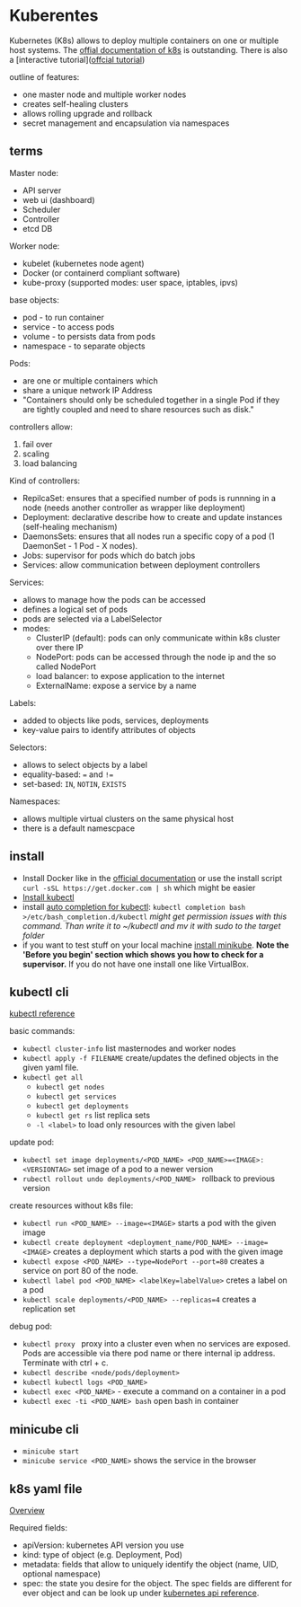 # Kuberentes 

Kubernetes (K8s) allows to deploy multiple containers on one or multiple host systems. The [offial documentation of k8s](https://kubernetes.io/docs/) is outstanding. There is also a [interactive tutorial]([offcial tutorial](https://kubernetes.io/docs/tutorials/kubernetes-basics/))

outline of features:
- one master node and multiple worker nodes
- creates self-healing clusters
- allows rolling upgrade and rollback
- secret management and encapsulation via namespaces

## terms

Master node:
- API server
- web ui (dashboard)
- Scheduler
- Controller
- etcd DB

Worker node:
- kubelet (kubernetes node agent)
- Docker (or containerd compliant software)
- kube-proxy (supported modes: user space, iptables, ipvs)

base objects:
- pod - to run container
- service - to access pods
- volume - to persists data from pods
- namespace - to separate objects 

Pods:
- are one or multiple containers which
- share a unique network IP Address
- "Containers should only be scheduled together in a single Pod if they are tightly coupled and need to share resources such as disk."

controllers allow:
1. fail over
2. scaling
3. load balancing

Kind of controllers:
- RepilcaSet: ensures that a specified number of pods is runnning in a node (needs another controller as wrapper like deployment)
- Deployment: declarative describe how to create and update instances (self-healing mechanism)
- DaemonsSets: ensures that all nodes run a specific copy of a pod (1 DaemonSet - 1 Pod - X nodes).
- Jobs: supervisor for pods which do batch jobs
- Services: allow communication between deployment controllers

Services:
- allows to manage how the pods can be accessed
- defines a logical set of pods 
- pods are selected via a LabelSelector 
- modes:
    - ClusterIP (default): pods can only communicate within k8s cluster over there IP
    - NodePort: pods can be accessed through the node ip and the so called NodePort
    - load balancer: to expose application to the internet
    - ExternalName: expose a service by a name


Labels:
- added to objects like pods, services, deployments
- key-value pairs to identify attributes of objects

Selectors:
- allows to select objects by a label
- equality-based: `=` and `!=`
- set-based: `IN`, `NOTIN`, `EXISTS`
  
Namespaces:
- allows multiple virtual clusters on the same physical host
- there is a default namescpace

## install

- Install Docker like in the [official documentation](https://docs.docker.com/engine/install/) or use the install script `curl -sSL https://get.docker.com | sh` which might be easier
- [Install kubectl](https://kubernetes.io/docs/tasks/tools/install-kubectl/)
- install [auto completion for kubectl](https://kubernetes.io/docs/tasks/tools/install-kubectl/#enable-kubectl-autocompletion): `kubectl completion bash >/etc/bash_completion.d/kubectl` *might get permission issues with this command. Than write it  to ~/kubectl and mv it with sudo to the target folder*
- if you want to test stuff on your local machine  [install minikube](https://kubernetes.io/docs/tasks/tools/install-minikube/#before-you-begin). **Note the 'Before you begin' section which shows you how to check for a supervisor.** If you do not have one install one like VirtualBox.

## kubectl cli

[kubectl reference](https://kubernetes.io/docs/reference/generated/kubectl/kubectl-commands)

basic commands:
- `kubectl cluster-info` list masternodes and worker nodes
- `kubectl apply -f FILENAME` create/updates the defined objects in the given yaml file.
- `kubectl get all`
    - `kubectl get nodes`
    - `kubectl get services`
    - `kubectl get deployments`
    - `kubectl get rs` list replica sets
    - `-l <label>` to load only resources with the given label

update pod:
- `kubectl set image deployments/<POD_NAME> <POD_NAME>=<IMAGE>:<VERSIONTAG>` set image of a pod to a newer version
- `rubectl rollout undo deployments/<POD_NAME> ` rollback to previous version

create resources without k8s file:
- `kubectl run <POD_NAME> --image=<IMAGE>` starts a pod with the given image
- `kubectl create deployment <deployment_name/POD_NAME> --image=<IMAGE>` creates a deployment which starts a pod with the given image
- `kubectl expose <POD_NAME> --type=NodePort --port=80` creates a service on port 80 of the node.
- `kubectl label pod <POD_NAME> <labelKey=labelValue>` cretes a label on a pod
- `kubectl scale deployments/<POD_NAME> --replicas=4` creates a replication set

debug pod:
- `kubectl proxy ` proxy into a cluster even when no services are exposed. Pods are accessible via there pod name or there internal ip address. Terminate with ctrl + c.
- `kubectl describe <node/pods/deployment>`
- `kubectl kubectl logs <POD_NAME>`
- `kubectl exec <POD_NAME>` - execute a command on a container in a pod
- `kubectl exec -ti <POD_NAME> bash` open bash in container
## minicube cli

- `minicube start`
- `minicube service <POD_NAME>` shows the service in the browser

## k8s yaml file

[Overview](https://kubernetes.io/docs/concepts/overview/working-with-objects/kubernetes-objects/)

Required fields:
- apiVersion: kubernetes API version you use
- kind: type of object (e.g. Deployment, Pod)
- metadata: fields that allow to uniquely identify the object (name, UID, optional namespace)
- spec: the state you desire for the object. The spec fields are different for ever object and can be look up under [kubernetes api reference](https://kubernetes.io/docs/reference/generated/kubernetes-api/v1.18/#container-v1-core).